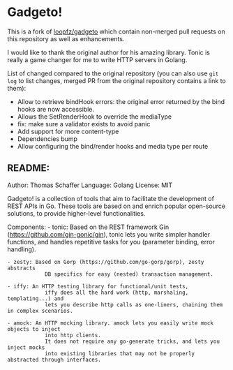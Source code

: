 # Gadgeto!

This is a fork of [loopfz/gadgeto](https://github.com/loopfz/gadgeto) which contain non-merged pull requests on this repository as well as enhancements.

I would like to thank the original author for his amazing library. Tonic is really a game changer for me to write HTTP servers in Golang.

List of changed compared to the original repository (you can also use `git log` to list changes, merged PR from the original repository contains a link to them):

- Allow to retrieve bindHook errors: the original error returned by the bind hooks are now accessible.
- Allows the SetRenderHook to override the mediaType
- fix: make sure a validator exists to avoid panic
- Add support for more content-type
- Dependencies bump
- Allow configuring the bind/render hooks and media type per route

## README:

Author:     Thomas Schaffer
Language:   Golang
License:    MIT

Gadgeto! is a collection of tools that aim to facilitate the development of
REST APIs in Go.
These tools are based on and enrich popular open-source solutions, to provide
higher-level functionalities.

Components:
    - tonic: Based on the REST framework Gin (https://github.com/gin-gonic/gin),
                tonic lets you write simpler handler functions, and handles
                repetitive tasks for you (parameter binding, error handling).

    - zesty: Based on Gorp (https://github.com/go-gorp/gorp), zesty abstracts
                DB specifics for easy (nested) transaction management.

    - iffy: An HTTP testing library for functional/unit tests,
                iffy does all the hard work (http, marshaling, templating...) and
                lets you describe http calls as one-liners, chaining them in complex scenarios.

    - amock: An HTTP mocking library. amock lets you easily write mock objects to inject
                into http clients.
                It does not require any go-generate tricks, and lets you inject mocks
                into existing libraries that may not be properly abstracted through interfaces.

